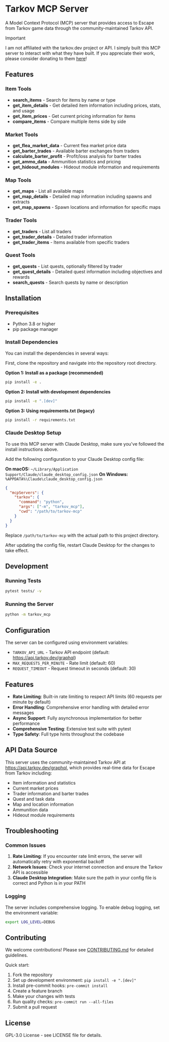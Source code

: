 # Tarkov MCP Server

A Model Context Protocol (MCP) server that provides access to Escape from Tarkov game data through the community-maintained Tarkov API.

> [!IMPORTANT]  
> I am not affiliated with the tarkov.dev project or API. I simply built this MCP server to interact with what they have built. If you appreciate their work, please consider donating to them [here](https://opencollective.com/tarkov-dev)!

## Features

### Item Tools

- **search_items** - Search for items by name or type
- **get_item_details** - Get detailed item information including prices, stats, and usage
- **get_item_prices** - Get current pricing information for items
- **compare_items** - Compare multiple items side by side

### Market Tools

- **get_flea_market_data** - Current flea market price data
- **get_barter_trades** - Available barter exchanges from traders
- **calculate_barter_profit** - Profit/loss analysis for barter trades
- **get_ammo_data** - Ammunition statistics and pricing
- **get_hideout_modules** - Hideout module information and requirements

### Map Tools

- **get_maps** - List all available maps
- **get_map_details** - Detailed map information including spawns and extracts
- **get_map_spawns** - Spawn locations and information for specific maps

### Trader Tools

- **get_traders** - List all traders
- **get_trader_details** - Detailed trader information
- **get_trader_items** - Items available from specific traders

### Quest Tools

- **get_quests** - List quests, optionally filtered by trader
- **get_quest_details** - Detailed quest information including objectives and rewards
- **search_quests** - Search quests by name or description

## Installation

### Prerequisites

- Python 3.8 or higher
- pip package manager

### Install Dependencies

You can install the dependencies in several ways:

First, clone the repository and navigate into the repository root directory.

**Option 1: Install as a package (recommended)**

```bash
pip install -e .
```

**Option 2: Install with development dependencies**

```bash
pip install -e ".[dev]"
```

**Option 3: Using requirements.txt (legacy)**

```bash
pip install -r requirements.txt
```

### Claude Desktop Setup

To use this MCP server with Claude Desktop, make sure you've followed the install instructions above.

Add the following configuration to your Claude Desktop config file:

**On macOS:** `~/Library/Application Support/Claude/claude_desktop_config.json`
**On Windows:** `%APPDATA%\Claude\claude_desktop_config.json`

```json
{
  "mcpServers": {
    "tarkov": {
      "command": "python",
      "args": ["-m", "tarkov_mcp"],
      "cwd": "/path/to/tarkov-mcp"
    }
  }
}
```

Replace `/path/to/tarkov-mcp` with the actual path to this project directory.

After updating the config file, restart Claude Desktop for the changes to take effect.

## Development

### Running Tests

```bash
pytest tests/ -v
```

### Running the Server

```bash
python -m tarkov_mcp
```

## Configuration

The server can be configured using environment variables:

- `TARKOV_API_URL` - Tarkov API endpoint (default: https://api.tarkov.dev/graphql)
- `MAX_REQUESTS_PER_MINUTE` - Rate limit (default: 60)
- `REQUEST_TIMEOUT` - Request timeout in seconds (default: 30)

## Features

- **Rate Limiting**: Built-in rate limiting to respect API limits (60 requests per minute by default)
- **Error Handling**: Comprehensive error handling with detailed error messages
- **Async Support**: Fully asynchronous implementation for better performance
- **Comprehensive Testing**: Extensive test suite with pytest
- **Type Safety**: Full type hints throughout the codebase

## API Data Source

This server uses the community-maintained Tarkov API at https://api.tarkov.dev/graphql, which provides real-time data for Escape from Tarkov including:

- Item information and statistics
- Current market prices
- Trader information and barter trades
- Quest and task data
- Map and location information
- Ammunition data
- Hideout module requirements

## Troubleshooting

### Common Issues

1. **Rate Limiting**: If you encounter rate limit errors, the server will automatically retry with exponential backoff
2. **Network Issues**: Check your internet connection and ensure the Tarkov API is accessible
3. **Claude Desktop Integration**: Make sure the path in your config file is correct and Python is in your PATH

### Logging

The server includes comprehensive logging. To enable debug logging, set the environment variable:

```bash
export LOG_LEVEL=DEBUG
```

## Contributing

We welcome contributions! Please see [CONTRIBUTING.md](CONTRIBUTING.md) for detailed guidelines.

Quick start:

1. Fork the repository
2. Set up development environment: `pip install -e ".[dev]"`
3. Install pre-commit hooks: `pre-commit install`
4. Create a feature branch
5. Make your changes with tests
6. Run quality checks: `pre-commit run --all-files`
7. Submit a pull request

## License

GPL-3.0 License - see LICENSE file for details.

